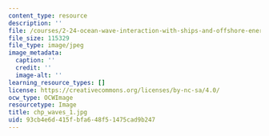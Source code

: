 ```yaml
---
content_type: resource
description: ''
file: /courses/2-24-ocean-wave-interaction-with-ships-and-offshore-energy-systems-13-022-spring-2002/93cb4e6d415fbfa648f51475cad9b247_chp_waves_1.jpg
file_size: 115329
file_type: image/jpeg
image_metadata:
  caption: ''
  credit: ''
  image-alt: ''
learning_resource_types: []
license: https://creativecommons.org/licenses/by-nc-sa/4.0/
ocw_type: OCWImage
resourcetype: Image
title: chp_waves_1.jpg
uid: 93cb4e6d-415f-bfa6-48f5-1475cad9b247
---
```

